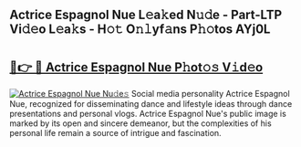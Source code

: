 ## Actrice Espagnol Nue L𝚎a𝚔ed N𝚞𝚍e - Part-LTP Vi𝚍𝚎o L𝚎a𝚔s - H𝚘𝚝 O𝚗𝚕yf𝚊ns P𝚑𝚘tos AYj0L

# <h2><a href="http://kf5oex.oniu.top/?m=Actrice+Espagnol+Nue">🔗👉 🔴 Actrice Espagnol Nue P𝚑ot𝚘𝚜 V𝚒d𝚎o</a></h2>

[![Actrice Espagnol Nue Nu𝚍e𝚜](https://i.imgur.com/0qMVB7G.gif)](http://kf5oex.oniu.top/?m=Actrice+Espagnol+Nue)
Social media personality Actrice Espagnol Nue, recognized for disseminating dance and lifestyle ideas through dance presentations and personal vlogs. Actrice Espagnol Nue's public image is marked by its open and sincere demeanor, but the complexities of his personal life remain a source of intrigue and fascination.  
